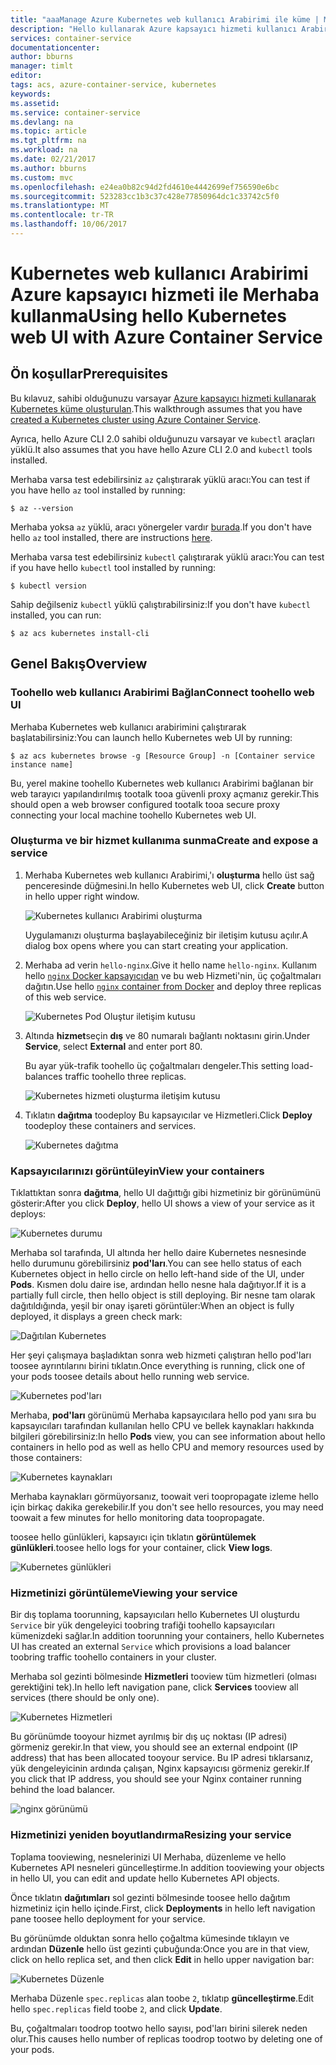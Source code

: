 ```yaml
---
title: "aaaManage Azure Kubernetes web kullanıcı Arabirimi ile küme | Microsoft Docs"
description: "Hello kullanarak Azure kapsayıcı hizmeti kullanıcı Arabiriminde Kubernetes web"
services: container-service
documentationcenter: 
author: bburns
manager: timlt
editor: 
tags: acs, azure-container-service, kubernetes
keywords: 
ms.assetid: 
ms.service: container-service
ms.devlang: na
ms.topic: article
ms.tgt_pltfrm: na
ms.workload: na
ms.date: 02/21/2017
ms.author: bburns
ms.custom: mvc
ms.openlocfilehash: e24ea0b82c94d2fd4610e4442699ef756590e6bc
ms.sourcegitcommit: 523283cc1b3c37c428e77850964dc1c33742c5f0
ms.translationtype: MT
ms.contentlocale: tr-TR
ms.lasthandoff: 10/06/2017
---
```

# <a name="using-hello-kubernetes-web-ui-with-azure-container-service"></a><span data-ttu-id="78e62-103">Kubernetes web kullanıcı Arabirimi Azure kapsayıcı hizmeti ile Merhaba kullanma</span><span class="sxs-lookup"><span data-stu-id="78e62-103">Using hello Kubernetes web UI with Azure Container Service</span></span>

## <a name="prerequisites"></a><span data-ttu-id="78e62-104">Ön koşullar</span><span class="sxs-lookup"><span data-stu-id="78e62-104">Prerequisites</span></span>
<span data-ttu-id="78e62-105">Bu kılavuz, sahibi olduğunuzu varsayar [Azure kapsayıcı hizmeti kullanarak Kubernetes küme oluşturulan](container-service-kubernetes-walkthrough.md).</span><span class="sxs-lookup"><span data-stu-id="78e62-105">This walkthrough assumes that you have [created a Kubernetes cluster using Azure Container Service](container-service-kubernetes-walkthrough.md).</span></span>


<span data-ttu-id="78e62-106">Ayrıca, hello Azure CLI 2.0 sahibi olduğunuzu varsayar ve `kubectl` araçları yüklü.</span><span class="sxs-lookup"><span data-stu-id="78e62-106">It also assumes that you have hello Azure CLI 2.0 and `kubectl` tools installed.</span></span>

<span data-ttu-id="78e62-107">Merhaba varsa test edebilirsiniz `az` çalıştırarak yüklü aracı:</span><span class="sxs-lookup"><span data-stu-id="78e62-107">You can test if you have hello `az` tool installed by running:</span></span>

```console
$ az --version
```

<span data-ttu-id="78e62-108">Merhaba yoksa `az` yüklü, aracı yönergeler vardır [burada](https://github.com/azure/azure-cli#installation).</span><span class="sxs-lookup"><span data-stu-id="78e62-108">If you don't have hello `az` tool installed, there are instructions [here](https://github.com/azure/azure-cli#installation).</span></span>

<span data-ttu-id="78e62-109">Merhaba varsa test edebilirsiniz `kubectl` çalıştırarak yüklü aracı:</span><span class="sxs-lookup"><span data-stu-id="78e62-109">You can test if you have hello `kubectl` tool installed by running:</span></span>

```console
$ kubectl version
```

<span data-ttu-id="78e62-110">Sahip değilseniz `kubectl` yüklü çalıştırabilirsiniz:</span><span class="sxs-lookup"><span data-stu-id="78e62-110">If you don't have `kubectl` installed, you can run:</span></span>

```console
$ az acs kubernetes install-cli
```

## <a name="overview"></a><span data-ttu-id="78e62-111">Genel Bakış</span><span class="sxs-lookup"><span data-stu-id="78e62-111">Overview</span></span>

### <a name="connect-toohello-web-ui"></a><span data-ttu-id="78e62-112">Toohello web kullanıcı Arabirimi Bağlan</span><span class="sxs-lookup"><span data-stu-id="78e62-112">Connect toohello web UI</span></span>
<span data-ttu-id="78e62-113">Merhaba Kubernetes web kullanıcı arabirimini çalıştırarak başlatabilirsiniz:</span><span class="sxs-lookup"><span data-stu-id="78e62-113">You can launch hello Kubernetes web UI by running:</span></span>

```console
$ az acs kubernetes browse -g [Resource Group] -n [Container service instance name]
```

<span data-ttu-id="78e62-114">Bu, yerel makine toohello Kubernetes web kullanıcı Arabirimi bağlanan bir web tarayıcı yapılandırılmış tootalk tooa güvenli proxy açmanız gerekir.</span><span class="sxs-lookup"><span data-stu-id="78e62-114">This should open a web browser configured tootalk tooa secure proxy connecting your local machine toohello Kubernetes web UI.</span></span>

### <a name="create-and-expose-a-service"></a><span data-ttu-id="78e62-115">Oluşturma ve bir hizmet kullanıma sunma</span><span class="sxs-lookup"><span data-stu-id="78e62-115">Create and expose a service</span></span>
1. <span data-ttu-id="78e62-116">Merhaba Kubernetes web kullanıcı Arabirimi,'ı **oluşturma** hello üst sağ penceresinde düğmesini.</span><span class="sxs-lookup"><span data-stu-id="78e62-116">In hello Kubernetes web UI, click **Create** button in hello upper right window.</span></span>

    ![Kubernetes kullanıcı Arabirimi oluşturma](./media/container-service-kubernetes-ui/create.png)

    <span data-ttu-id="78e62-118">Uygulamanızı oluşturma başlayabileceğiniz bir iletişim kutusu açılır.</span><span class="sxs-lookup"><span data-stu-id="78e62-118">A dialog box opens where you can start creating your application.</span></span>

2. <span data-ttu-id="78e62-119">Merhaba ad verin `hello-nginx`.</span><span class="sxs-lookup"><span data-stu-id="78e62-119">Give it hello name `hello-nginx`.</span></span> <span data-ttu-id="78e62-120">Kullanım hello [ `nginx` Docker kapsayıcıdan](https://hub.docker.com/_/nginx/) ve bu web Hizmeti'nin, üç çoğaltmaları dağıtın.</span><span class="sxs-lookup"><span data-stu-id="78e62-120">Use hello [`nginx` container from Docker](https://hub.docker.com/_/nginx/) and deploy three replicas of this web service.</span></span>

    ![Kubernetes Pod Oluştur iletişim kutusu](./media/container-service-kubernetes-ui/nginx.png)

3. <span data-ttu-id="78e62-122">Altında **hizmet**seçin **dış** ve 80 numaralı bağlantı noktasını girin.</span><span class="sxs-lookup"><span data-stu-id="78e62-122">Under **Service**, select **External** and enter port 80.</span></span>

    <span data-ttu-id="78e62-123">Bu ayar yük-trafik toohello üç çoğaltmaları dengeler.</span><span class="sxs-lookup"><span data-stu-id="78e62-123">This setting load-balances traffic toohello three replicas.</span></span>

    ![Kubernetes hizmeti oluşturma iletişim kutusu](./media/container-service-kubernetes-ui/service.png)

4. <span data-ttu-id="78e62-125">Tıklatın **dağıtma** toodeploy Bu kapsayıcılar ve Hizmetleri.</span><span class="sxs-lookup"><span data-stu-id="78e62-125">Click **Deploy** toodeploy these containers and services.</span></span>

    ![Kubernetes dağıtma](./media/container-service-kubernetes-ui/deploy.png)

### <a name="view-your-containers"></a><span data-ttu-id="78e62-127">Kapsayıcılarınızı görüntüleyin</span><span class="sxs-lookup"><span data-stu-id="78e62-127">View your containers</span></span>
<span data-ttu-id="78e62-128">Tıklattıktan sonra **dağıtma**, hello UI dağıttığı gibi hizmetiniz bir görünümünü gösterir:</span><span class="sxs-lookup"><span data-stu-id="78e62-128">After you click **Deploy**, hello UI shows a view of your service as it deploys:</span></span>

![Kubernetes durumu](./media/container-service-kubernetes-ui/status.png)

<span data-ttu-id="78e62-130">Merhaba sol tarafında, UI altında her hello daire Kubernetes nesnesinde hello durumunu görebilirsiniz **pod'ları**.</span><span class="sxs-lookup"><span data-stu-id="78e62-130">You can see hello status of each Kubernetes object in hello circle on hello left-hand side of the UI, under **Pods**.</span></span> <span data-ttu-id="78e62-131">Kısmen dolu daire ise, ardından hello nesne hala dağıtıyor.</span><span class="sxs-lookup"><span data-stu-id="78e62-131">If it is a partially full circle, then hello object is still deploying.</span></span> <span data-ttu-id="78e62-132">Bir nesne tam olarak dağıtıldığında, yeşil bir onay işareti görüntüler:</span><span class="sxs-lookup"><span data-stu-id="78e62-132">When an object is fully deployed, it displays a green check mark:</span></span>

![Dağıtılan Kubernetes](./media/container-service-kubernetes-ui/deployed.png)

<span data-ttu-id="78e62-134">Her şeyi çalışmaya başladıktan sonra web hizmeti çalıştıran hello pod'ları toosee ayrıntılarını birini tıklatın.</span><span class="sxs-lookup"><span data-stu-id="78e62-134">Once everything is running, click one of your pods toosee details about hello running web service.</span></span>

![Kubernetes pod'ları](./media/container-service-kubernetes-ui/pods.png)

<span data-ttu-id="78e62-136">Merhaba, **pod'ları** görünümü Merhaba kapsayıcılara hello pod yanı sıra bu kapsayıcıları tarafından kullanılan hello CPU ve bellek kaynakları hakkında bilgileri görebilirsiniz:</span><span class="sxs-lookup"><span data-stu-id="78e62-136">In hello **Pods** view, you can see information about hello containers in hello pod as well as hello CPU and memory resources used by those containers:</span></span>

![Kubernetes kaynakları](./media/container-service-kubernetes-ui/resources.png)

<span data-ttu-id="78e62-138">Merhaba kaynakları görmüyorsanız, toowait veri toopropagate izleme hello için birkaç dakika gerekebilir.</span><span class="sxs-lookup"><span data-stu-id="78e62-138">If you don't see hello resources, you may need toowait a few minutes for hello monitoring data toopropagate.</span></span>

<span data-ttu-id="78e62-139">toosee hello günlükleri, kapsayıcı için tıklatın **görüntülemek günlükleri**.</span><span class="sxs-lookup"><span data-stu-id="78e62-139">toosee hello logs for your container, click **View logs**.</span></span>

![Kubernetes günlükleri](./media/container-service-kubernetes-ui/logs.png)

### <a name="viewing-your-service"></a><span data-ttu-id="78e62-141">Hizmetinizi görüntüleme</span><span class="sxs-lookup"><span data-stu-id="78e62-141">Viewing your service</span></span>
<span data-ttu-id="78e62-142">Bir dış toplama toorunning, kapsayıcıları hello Kubernetes UI oluşturdu `Service` bir yük dengeleyici toobring trafiği toohello kapsayıcıları kümenizdeki sağlar.</span><span class="sxs-lookup"><span data-stu-id="78e62-142">In addition toorunning your containers, hello Kubernetes UI has created an external `Service` which provisions a load balancer toobring traffic toohello containers in your cluster.</span></span>

<span data-ttu-id="78e62-143">Merhaba sol gezinti bölmesinde **Hizmetleri** tooview tüm hizmetleri (olması gerektiğini tek).</span><span class="sxs-lookup"><span data-stu-id="78e62-143">In hello left navigation pane, click **Services** tooview all services (there should be only one).</span></span>

![Kubernetes Hizmetleri](./media/container-service-kubernetes-ui/service-deployed.png)

<span data-ttu-id="78e62-145">Bu görünümde tooyour hizmet ayrılmış bir dış uç noktası (IP adresi) görmeniz gerekir.</span><span class="sxs-lookup"><span data-stu-id="78e62-145">In that view, you should see an external endpoint (IP address) that has been allocated tooyour service.</span></span>
<span data-ttu-id="78e62-146">Bu IP adresi tıklarsanız, yük dengeleyicinin ardında çalışan, Nginx kapsayıcısı görmeniz gerekir.</span><span class="sxs-lookup"><span data-stu-id="78e62-146">If you click that IP address, you should see your Nginx container running behind the load balancer.</span></span>

![nginx görünümü](./media/container-service-kubernetes-ui/nginx-page.png)

### <a name="resizing-your-service"></a><span data-ttu-id="78e62-148">Hizmetinizi yeniden boyutlandırma</span><span class="sxs-lookup"><span data-stu-id="78e62-148">Resizing your service</span></span>
<span data-ttu-id="78e62-149">Toplama tooviewing, nesnelerinizi UI Merhaba, düzenleme ve hello Kubernetes API nesneleri güncelleştirme.</span><span class="sxs-lookup"><span data-stu-id="78e62-149">In addition tooviewing your objects in hello UI, you can edit and update hello Kubernetes API objects.</span></span>

<span data-ttu-id="78e62-150">Önce tıklatın **dağıtımları** sol gezinti bölmesinde toosee hello dağıtım hizmetiniz için hello içinde.</span><span class="sxs-lookup"><span data-stu-id="78e62-150">First, click **Deployments** in hello left navigation pane toosee hello deployment for your service.</span></span>

<span data-ttu-id="78e62-151">Bu görünümde olduktan sonra hello çoğaltma kümesinde tıklayın ve ardından **Düzenle** hello üst gezinti çubuğunda:</span><span class="sxs-lookup"><span data-stu-id="78e62-151">Once you are in that view, click on hello replica set, and then click **Edit** in hello upper navigation bar:</span></span>

![Kubernetes Düzenle](./media/container-service-kubernetes-ui/edit.png)

<span data-ttu-id="78e62-153">Merhaba Düzenle `spec.replicas` alan toobe `2`, tıklatıp **güncelleştirme**.</span><span class="sxs-lookup"><span data-stu-id="78e62-153">Edit hello `spec.replicas` field toobe `2`, and click **Update**.</span></span>

<span data-ttu-id="78e62-154">Bu, çoğaltmaları toodrop tootwo hello sayısı, pod'ları birini silerek neden olur.</span><span class="sxs-lookup"><span data-stu-id="78e62-154">This causes hello number of replicas toodrop tootwo by deleting one of your pods.</span></span>

 

